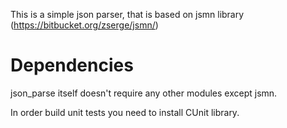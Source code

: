 This is a simple json parser, that is based on jsmn library (https://bitbucket.org/zserge/jsmn/)

# Dependencies
json_parse itself doesn't require any other modules except jsmn.

In order build unit tests you need to install CUnit library.
